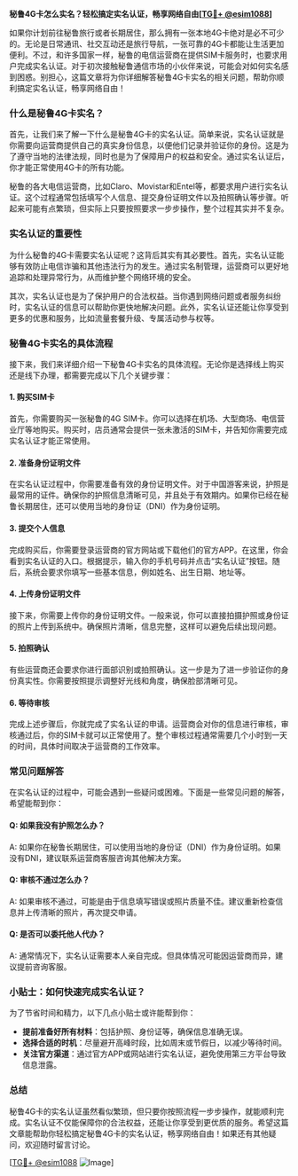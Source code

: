 **秘鲁4G卡怎么实名？轻松搞定实名认证，畅享网络自由[[TG💪+ @esim1088](https://t.me/s/esim1088)]**

如果你计划前往秘鲁旅行或者长期居住，那么拥有一张本地4G卡绝对是必不可少的。无论是日常通讯、社交互动还是旅行导航，一张可靠的4G卡都能让生活更加便利。不过，和许多国家一样，秘鲁的电信运营商在提供SIM卡服务时，也要求用户完成实名认证。对于初次接触秘鲁通信市场的小伙伴来说，可能会对如何实名感到困惑。别担心，这篇文章将为你详细解答秘鲁4G卡实名的相关问题，帮助你顺利搞定实名认证，畅享网络自由！

### 什么是秘鲁4G卡实名？

首先，让我们来了解一下什么是秘鲁4G卡的实名认证。简单来说，实名认证就是你需要向运营商提供自己的真实身份信息，以便他们记录并验证你的身份。这是为了遵守当地的法律法规，同时也是为了保障用户的权益和安全。通过实名认证后，你才能正常使用4G卡的所有功能。

秘鲁的各大电信运营商，比如Claro、Movistar和Entel等，都要求用户进行实名认证。这个过程通常包括填写个人信息、提交身份证明文件以及拍照确认等步骤。听起来可能有点繁琐，但实际上只要按照要求一步步操作，整个过程其实并不复杂。

### 实名认证的重要性

为什么秘鲁的4G卡需要实名认证呢？这背后其实有其必要性。首先，实名认证能够有效防止电信诈骗和其他违法行为的发生。通过实名制管理，运营商可以更好地追踪和处理异常行为，从而维护整个网络环境的安全。

其次，实名认证也是为了保护用户的合法权益。当你遇到网络问题或者服务纠纷时，实名认证的信息可以帮助你更快地解决问题。此外，实名认证还能让你享受到更多的优惠和服务，比如流量套餐升级、专属活动参与权等。

### 秘鲁4G卡实名的具体流程

接下来，我们来详细介绍一下秘鲁4G卡实名的具体流程。无论你是选择线上购买还是线下办理，都需要完成以下几个关键步骤：

#### 1. 购买SIM卡

首先，你需要购买一张秘鲁的4G SIM卡。你可以选择在机场、大型商场、电信营业厅等地购买。购买时，店员通常会提供一张未激活的SIM卡，并告知你需要完成实名认证才能正常使用。

#### 2. 准备身份证明文件

在实名认证过程中，你需要准备有效的身份证明文件。对于中国游客来说，护照是最常用的证件。确保你的护照信息清晰可见，并且处于有效期内。如果你已经在秘鲁长期居住，还可以使用当地的身份证（DNI）作为身份证明。

#### 3. 提交个人信息

完成购买后，你需要登录运营商的官方网站或下载他们的官方APP。在这里，你会看到实名认证的入口。根据提示，输入你的手机号码并点击“实名认证”按钮。随后，系统会要求你填写一些基本信息，例如姓名、出生日期、地址等。

#### 4. 上传身份证明文件

接下来，你需要上传你的身份证明文件。一般来说，你可以直接拍摄护照或身份证的照片上传到系统中。确保照片清晰，信息完整，这样可以避免后续出现问题。

#### 5. 拍照确认

有些运营商还会要求你进行面部识别或拍照确认。这一步是为了进一步验证你的身份真实性。你需要按照提示调整好光线和角度，确保脸部清晰可见。

#### 6. 等待审核

完成上述步骤后，你就完成了实名认证的申请。运营商会对你的信息进行审核，审核通过后，你的SIM卡就可以正常使用了。整个审核过程通常需要几个小时到一天的时间，具体时间取决于运营商的工作效率。

### 常见问题解答

在实名认证的过程中，可能会遇到一些疑问或困难。下面是一些常见问题的解答，希望能帮到你：

#### Q: 如果我没有护照怎么办？
A: 如果你在秘鲁长期居住，可以使用当地的身份证（DNI）作为身份证明。如果没有DNI，建议联系运营商客服咨询其他解决方案。

#### Q: 审核不通过怎么办？
A: 如果审核不通过，可能是由于信息填写错误或照片质量不佳。建议重新检查信息并上传清晰的照片，再次提交申请。

#### Q: 是否可以委托他人代办？
A: 通常情况下，实名认证需要本人亲自完成。但具体情况可能因运营商而异，建议提前咨询客服。

### 小贴士：如何快速完成实名认证？

为了节省时间和精力，以下几点小贴士或许能帮到你：

- **提前准备好所有材料**：包括护照、身份证等，确保信息准确无误。
- **选择合适的时机**：尽量避开高峰时段，比如周末或节假日，以减少等待时间。
- **关注官方渠道**：通过官方APP或网站进行实名认证，避免使用第三方平台导致信息泄露。

### 总结

秘鲁4G卡的实名认证虽然看似繁琐，但只要你按照流程一步步操作，就能顺利完成。实名认证不仅能保障你的合法权益，还能让你享受到更优质的服务。希望这篇文章能帮助你轻松搞定秘鲁4G卡的实名认证，畅享网络自由！如果还有其他疑问，欢迎随时留言讨论。

[[TG💪+ @esim1088](https://t.me/s/esim1088) ![Image](https://i.postimg.cc/4NQfJmqS/Snipaste-2025-05-13-00-14-12.png)]